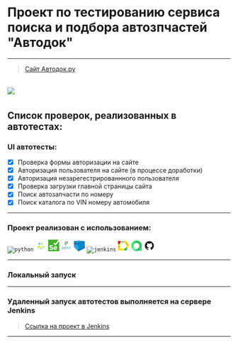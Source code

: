 # Проект по тестированию сервиса поиска и подбора автозпчастей "Автодок"    

----
> [Сайт Автодок.ру](https://www.autodoc.ru/)   
> 
![](https://github.com/MDN78/qa_guru_python_10_15/blob/master/assets/autodoc_main_page.PNG)  
----
## Список проверок, реализованных в автотестах:  

### UI автотесты:  
- [x] Проверка формы авторизации на сайте
- [x] Авторизация пользователя на сайте (в процессе доработки)  
- [x] Авторизация незарегестрированнного пользователя
- [x] Проверка загрузки главной страницы сайта
- [x] Поиск автозапчасти по номеру
- [x] Поиск каталога по VIN номеру автомобиля

----
### Проект реализован с использованием:  
<p  align="left">
<code><img width="5%" title="python" src="https://cdn.jsdelivr.net/gh/devicons/devicon@latest/icons/python/python-original.svg"></code>
<code><img width="5%" title="selene" src="https://github.com/MDN78/MDN78/blob/main/assets/selene.png"></code>
<code><img width="5%" title="selenium" src="https://github.com/MDN78/MDN78/blob/main/assets/selenium.png"></code>
<code><img width="5%" title="pytest" src="https://github.com/MDN78/MDN78/blob/main/assets/pytest.png"></code>
<code><img width="5%" title="selenoid" src="https://github.com/MDN78/MDN78/blob/main/assets/selenoid.png"></code>
<code><img width="5%" title="jenkins" src="https://cdn.jsdelivr.net/gh/devicons/devicon@latest/icons/jenkins/jenkins-original.svg"></code>
<code><img width="5%" title="allure" src="https://github.com/MDN78/MDN78/blob/main/assets/allure_report.png"></code>
<code><img width="5%" title="allure" src="https://github.com/MDN78/MDN78/blob/main/assets/allure_testops.png"></code>
<code><img width="5%" title="github" src="https://github.com/MDN78/MDN78/blob/main/assets/github.png"></code>  

----
### Локальный запуск  

----

### Удаленный запуск автотестов выполняется на сервере Jenkins  
> <a target="_blank" href="https://jenkins.autotests.cloud/job/C10_MDN782007_qa_guru_python_10_15/">Ссылка на проект в Jenkins</a>

----

